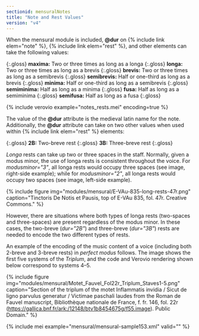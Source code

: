 ```yaml
---
sectionid: mensuralNotes
title: "Note and Rest Values"
version: "v4"
---
```


When the mensural module is included, **@dur** on {% include link elem="note" %}, {% include link elem="rest" %}, and other elements can take the following values:

{:.gloss}
**maxima:** Two or three times as long as a longa
{:.gloss}
**longa:** Two or three times as long as a brevis
{:.gloss}
**brevis:** Two or three times as long as a semibrevis
{:.gloss}
**semibrevis:** Half or one-third as long as a brevis
{:.gloss}
**minima:** Half or one-third as long as a semibrevis
{:.gloss}
**semiminima:** Half as long as a minima
{:.gloss}
**fusa:** Half as long as a semiminima
{:.gloss}
**semifusa:** Half as long as a fusa
{:.gloss}

{% include verovio example="notes_rests.mei" encoding=true %}

The value of the **@dur** attribute is the medieval latin name for the note. Additionally, the **@dur** attribute can take on two other values when used within {% include link elem="rest" %} elements:

{:.gloss}
**2B:** Two-breve rest
{:.gloss}
**3B:** Three-breve rest
{:.gloss}

*Longa* rests can take up two or three spaces in the staff. Normally, given a modus minor, the use of longa rests is consistent throughout the voice. For *modusminor="3"*, all longa rests would occupy three spaces (see image, right-side example); while for *modusminor="2"*, all longa rests would occupy two spaces (see image, left-side example).

{% include figure img="modules/mensural/E-VAu-835-long-rests-47r.png" caption="Tinctoris De Notis et Pausis, top of E-VAu 835, fol. 47r. Creative Commons." %}

However, there are situations where both types of longa rests (two-spaces and three-spaces) are present regardless of the modus minor. In these cases, the two-breve (*dur="2B"*) and three-breve (*dur="3B"*) rests are needed to encode the two different types of rests.

An example of the encoding of the music content of a voice (including both 2-breve and 3-breve rests) in *perfect modus* follows. The image shows the first five systems of the *Triplum*, and the code and Verovio rendering shown below correspond to systems 4–5.

{% include figure img="modules/mensural/Motet_Fauvel_Fol22r_Triplum_Staves1-5.png" caption="Section of the triplum of the motet Inflammatis invidia / Sicut de ligno parvulus generatur / Victimae paschali laudes from the Roman de Fauvel manuscript, Bibliothèque nationale de France, f. fr. 146, fol. 22r (https://gallica.bnf.fr/ark:/12148/btv1b8454675g/f55.image). Public Domain." %}

<!--{% include verovio example="Motet_Fauvel_Fol22r_Triplum.mei" encoding=true %}-->

{% include mei example="mensural/mensural-sample153.xml" valid="" %}